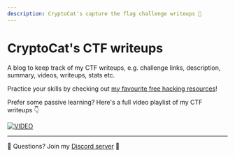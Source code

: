```yaml
---
description: CryptoCat's capture the flag challenge writeups 💜
---
```


# CryptoCat's CTF writeups

A blog to keep track of my CTF writeups, e.g. challenge links, description, summary, videos, writeups, stats etc.

Practice your skills by checking out [my favourite free hacking resources](https://cryptocat.me/resources)!

Prefer some passive learning? Here's a full video playlist of my CTF writeups 👇

[![VIDEO](https://img.youtube.com/vi/AO7CDquZ690/0.jpg)](https://www.youtube.com/playlist?list=PLHUKi1UlEgOLEfaxrnUFUgDPHI6VKf2RK)

---

💬 Questions? Join my [Discord server](https://discord.cryptocat.me) 🥰
